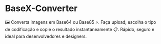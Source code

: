 # BaseX-Converter
🖼️ Converta imagens em Base64 ou Base85 ⚡. Faça upload, escolha o tipo de codificação e copie o resultado instantaneamente 📋. Rápido, seguro e ideal para desenvolvedores e designers.
